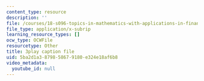 ```yaml
---
content_type: resource
description: ''
file: /courses/18-s096-topics-in-mathematics-with-applications-in-finance-fall-2013/5ba2d1a3879858679180e324e18af6b8_TnS8kI_KuJc.vtt
file_type: application/x-subrip
learning_resource_types: []
ocw_type: OCWFile
resourcetype: Other
title: 3play caption file
uid: 5ba2d1a3-8798-5867-9180-e324e18af6b8
video_metadata:
  youtube_id: null
---
```


